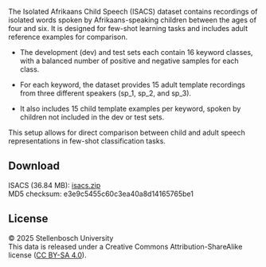 The Isolated Afrikaans Child Speech (ISACS) dataset contains recordings of isolated words spoken by Afrikaans-speaking children between the ages of four and six. It is designed for few-shot learning tasks and includes adult reference examples for comparison.

- The development (dev) and test sets each contain 16 keyword classes, with a balanced number of positive and negative samples for each class.

- For each keyword, the dataset provides 15 adult template recordings from three different speakers (sp_1, sp_2, and sp_3).

- It also includes 15 child template examples per keyword, spoken by children not included in the dev or test sets.

This setup allows for direct comparison between child and adult speech representations in few-shot classification tasks.
## Download

ISACS (36.84 MB):
[isacs.zip](https://www.dropbox.com/scl/fi/7zspo7dp4eg998obx5xvc/isacs.zip?rlkey=1vpsyox9y1eb7nn9emhi05qz8&st=vv91w0q5&dl=0)  
MD5 checksum: e3e9c5455c60c3ea40a8d14165765be1


## License

&copy; 2025 Stellenbosch University  
This data is released under a Creative Commons Attribution-ShareAlike
license ([CC BY-SA 4.0](http://creativecommons.org/licenses/by-sa/4.0/)).

